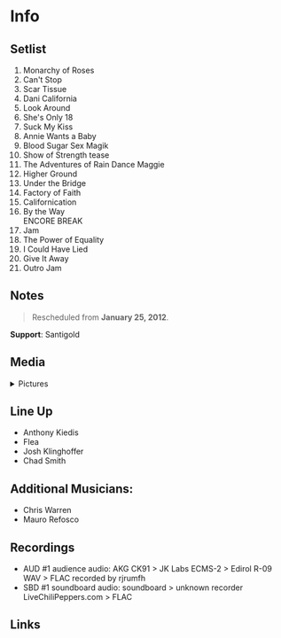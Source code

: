 # Info

## Setlist

1. Monarchy of Roses
2. Can't Stop
3. Scar Tissue
4. Dani California
5. Look Around
6. She's Only 18
7. Suck My Kiss
8. Annie Wants a Baby
9. Blood Sugar Sex Magik
10. Show of Strength tease
11. The Adventures of Rain Dance Maggie
12. Higher Ground
13. Under the Bridge
14. Factory of Faith
15. Californication
16. By the Way
<br> ENCORE BREAK
17. Jam
18. The Power of Equality
19. I Could Have Lied
20. Give It Away
21. Outro Jam

## Notes

> Rescheduled from **January 25, 2012**.

**Support**: Santigold

## Media 

<details>
  <summary>Pictures</summary>
  <!--<img alt="Setlist" title="Setlist" src="_.jpg" height="200" />
  <img alt="Flyer" title="Flyer" src="_.jpg" height="200" />-->
</details>

## Line Up

* Anthony Kiedis
* Flea
* Josh Klinghoffer
* Chad Smith

## Additional Musicians:

* Chris Warren  
* Mauro Refosco

## Recordings

* AUD #1 audience audio: AKG CK91 > JK Labs ECMS-2 > Edirol R-09 WAV > FLAC recorded by rjrumfh  
* SBD #1 soundboard audio: soundboard > unknown recorder LiveChiliPeppers.com > FLAC

## Links
